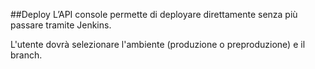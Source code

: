 ##Deploy
L’API console permette di deployare direttamente senza più passare tramite Jenkins.

L'utente dovrà selezionare l'ambiente (produzione o preproduzione) e il branch.
